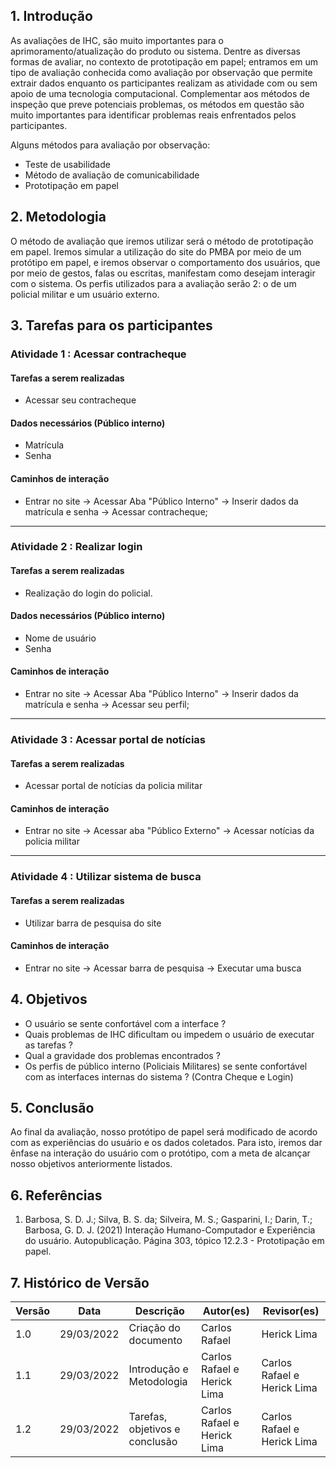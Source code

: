 ## 1. Introdução

As avaliações de IHC, são muito importantes para o aprimoramento/atualização do produto ou sistema. Dentre as diversas formas de avaliar, no contexto de prototipação em papel; entramos em um tipo de avaliação conhecida como avaliação por observação que permite extrair dados enquanto os participantes realizam as atividade com ou sem apoio de uma tecnologia computacional. Complementar aos métodos de inspeção que preve potenciais problemas, os métodos em questão são muito importantes para identificar problemas reais enfrentados pelos participantes. 

Alguns métodos para avaliação por observação: 

- Teste de usabilidade
- Método de avaliação de comunicabilidade 
- Prototipação em papel
  
## 2. Metodologia

O método de avaliação que iremos utilizar será o método de prototipação em papel. Iremos simular a utilização do site do PMBA por meio de um protótipo em papel, e iremos observar o comportamento dos usuários, que por meio de gestos, falas ou escritas, manifestam como desejam interagir com o sistema. Os perfis utilizados para a avaliação serão 2: o de um policial militar e um usuário externo.


## 3. Tarefas para os participantes

### Atividade 1 : Acessar contracheque

#### Tarefas a serem realizadas

- Acessar seu contracheque

#### Dados necessários (Público interno)

- Matrícula
- Senha

#### Caminhos de interação

- Entrar no site -> Acessar Aba "Público Interno" -> Inserir dados da matrícula e senha -> Acessar contracheque;

--------------------------------------------------

### Atividade 2 : Realizar login

#### Tarefas a serem realizadas

- Realização do login do policial.

#### Dados necessários (Público interno)

- Nome de usuário
- Senha

#### Caminhos de interação

- Entrar no site -> Acessar Aba "Público Interno" -> Inserir dados da matrícula e senha -> Acessar seu perfil;

--------------------------------------------------

### Atividade 3 : Acessar portal de notícias

#### Tarefas a serem realizadas

- Acessar portal de notícias da policia militar

#### Caminhos de interação

- Entrar no site -> Acessar aba "Público Externo" -> Acessar notícias da policia militar 

--------------------------------------------------

### Atividade 4 : Utilizar sistema de busca

#### Tarefas a serem realizadas

- Utilizar barra de pesquisa do site

#### Caminhos de interação

- Entrar no site -> Acessar barra de pesquisa  -> Executar uma busca 
 
## 4. Objetivos

- O usuário se sente confortável com a interface ? 
- Quais problemas de IHC dificultam ou impedem o usuário de executar as tarefas ?
- Qual a gravidade dos problemas encontrados ?
- Os perfis de público interno (Policiais Militares) se sente confortável com as interfaces internas do sistema ? (Contra Cheque e Login)


## 5. Conclusão

Ao final da avaliação, nosso protótipo de papel será modificado de acordo com as experiências do usuário e os dados coletados. Para isto, iremos dar ênfase na interação do usuário com o protótipo, com a meta de alcançar nosso objetivos anteriormente listados. 

## 6. Referências

1. Barbosa, S. D. J.; Silva, B. S. da; Silveira, M. S.; Gasparini, I.; Darin, T.; Barbosa, G. D. J. (2021)
   Interação Humano-Computador e Experiência do usuário. Autopublicação. Página 303, tópico 12.2.3 - Prototipação em papel.


## 7. Histórico de Versão

| Versão |  Data  |        Descrição        |     Autor(es)     | Revisor(es) |
|--------|--------|-------------------------|-------------------|-------------|
| 1.0    | 29/03/2022        | Criação do documento    |  Carlos Rafael | Herick Lima|
| 1.1    | 29/03/2022        | Introdução  e Metodologia  |  Carlos Rafael e Herick Lima | Carlos Rafael e Herick Lima|
| 1.2    | 29/03/2022        | Tarefas, objetivos e conclusão    |  Carlos Rafael e Herick Lima | Carlos Rafael e Herick Lima|

